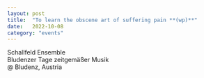 ```yaml
---
layout: post
title:  "To learn the obscene art of suffering pain **(wp)**"
date:   2022-10-08
category: "events"
---
```

Schallfeld Ensemble <br>
Bludenzer Tage zeitgemäßer Musik <br>
@ Bludenz, Austria
